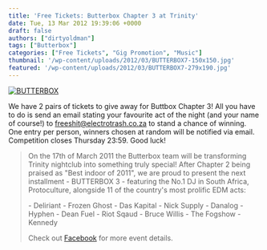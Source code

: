 ```yaml
---
title: 'Free Tickets: Butterbox Chapter 3 at Trinity'
date: Tue, 13 Mar 2012 19:39:06 +0000
draft: false
authors: ["dirtyoldman"]
tags: ["Butterbox"]
categories: ["Free Tickets", "Gig Promotion", "Music"]
thumbnail: '/wp-content/uploads/2012/03/BUTTERBOX7-150x150.jpg'
featured: '/wp-content/uploads/2012/03/BUTTERBOX7-279x190.jpg'
---
```


[![](/wp-content/uploads/2012/03/BUTTERBOX7.jpg "BUTTERBOX")](/2012/03/13/free-tickets-butterbox-chapter-3-at-trinity/butterbox7/)

We have 2 pairs of tickets to give away for Buttbox Chapter 3! All you have to do is send an email stating your favourite act of the night (and your name of course!) to [freeshit@electrotrash.co.za](mailto:freeshit@electrotrash.co.za) to stand a chance of winning. One entry per person, winners chosen at random will be notified via email. Competition closes Thursday 23:59. Good luck!

> On the 17th of March 2011 the Butterbox team will be transforming Trinity nightclub into something truly special! After Chapter 2 being praised as "Best indoor of 2011", we are proud to present the next installment - BUTTERBOX 3 - featuring the No.1 DJ in South Africa, Protoculture, alongside 11 of the country's most prolific EDM acts:
>
> \- Deliriant - Frozen Ghost - Das Kapital - Nick Supply - Danalog - Hyphen - Dean Fuel - Riot Sqaud - Bruce Willis - The Fogshow - Kennedy
>
> Check out [Facebook](https://www.facebook.com/events/390362667644779/) for more event details.